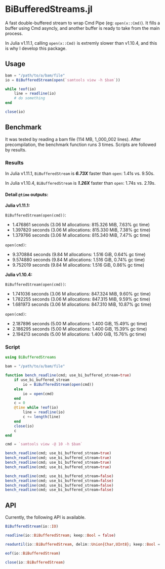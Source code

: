 # BiBufferedStreams.jl

A fast double-buffered stream to wrap Cmd Pipe (eg: `open(x::Cmd)`). It fills a buffer using Cmd asyncly, and another buffer is ready to take from the main process.

In Julia v1.11.1, calling `open(x::Cmd)` is extremly slower than v1.10.4, and this is why I develop this package.

## Usage

```julia
bam = "/path/to/a/bam/file"
io = BiBufferedStream(open(`samtools view -h $bam`))

while !eof(io)
    line = readline(io)
    # do something
end

close(io)
```

## Benchmark

It was tested by reading a bam file (114 MB, 1_000_002 lines). After precompilation, the benchmark function runs 3 times. Scripts are followed by results.

### Results

In Julia v1.11.1, `BiBufferedStream` is ***6.73X*** faster than `open`: 1.41s vs. 9.50s.

In Julia v1.10.4, `BiBufferedStream` is ***1.26X*** faster than `open`: 1.74s vs. 2.19s.

#### Detail `@time` outputs:

**Julia v1.11.1:**

`BiBufferedStream(open(cmd))`:

- 1.476861 seconds (3.06 M allocations: 815.326 MiB, 7.63% gc time)
- 1.397820 seconds (3.06 M allocations: 815.330 MiB, 7.38% gc time)
- 1.379766 seconds (3.06 M allocations: 815.340 MiB, 7.47% gc time)

`open(cmd)`:

- 9.370884 seconds (9.84 M allocations: 1.516 GiB, 0.64% gc time)
- 9.574880 seconds (9.84 M allocations: 1.516 GiB, 0.74% gc time)
- 9.752019 seconds (9.84 M allocations: 1.516 GiB, 0.86% gc time)


**Julia v1.10.4:**

`BiBufferedStream(open(cmd))`:

- 1.741036 seconds (3.06 M allocations: 847.324 MiB, 9.60% gc time)
- 1.782255 seconds (3.06 M allocations: 847.315 MiB, 9.59% gc time)
- 1.681973 seconds (3.06 M allocations: 847.310 MiB, 10.87% gc time)

`open(cmd)`:

- 2.187896 seconds (5.00 M allocations: 1.400 GiB, 15.49% gc time)
- 2.186295 seconds (5.00 M allocations: 1.400 GiB, 15.39% gc time)
- 2.194213 seconds (5.00 M allocations: 1.400 GiB, 15.76% gc time)

### Script

```julia
using BiBufferedStreams

bam = "/path/to/a/bam/file"

function bench_readline(cmd; use_bi_buffered_stream=true)
    if use_bi_buffered_stream
        io = BiBufferedStream(open(cmd))
    else
        io = open(cmd)
    end
    c = 0
    @time while !eof(io)
        line = readline(io)
        c += length(line)
    end
    close(io)
    c
end

cmd = `samtools view -@ 10 -h $bam`

bench_readline(cmd; use_bi_buffered_stream=true)
bench_readline(cmd; use_bi_buffered_stream=true)
bench_readline(cmd; use_bi_buffered_stream=true)
bench_readline(cmd; use_bi_buffered_stream=true)

bench_readline(cmd; use_bi_buffered_stream=false)
bench_readline(cmd; use_bi_buffered_stream=false)
bench_readline(cmd; use_bi_buffered_stream=false)
bench_readline(cmd; use_bi_buffered_stream=false)
```


## API

Currently, the following API is available.

```julia
BiBufferedStream(io::IO)

readline(io::BiBufferedStream; keep::Bool = false)

readuntil(io::BiBufferedStream, delim::Union{Char,UInt8}; keep::Bool = false)

eof(io::BiBufferedStream)

close(io::BiBufferedStream)
```
